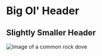 # Big Ol' Header
## Slightly Smaller Header

![Image of a common rock dove](https://birdwatchinghq.com/wp-content/uploads/2022/06/purple-rock-pigeon-scaled-e1655384706956.jpg)

